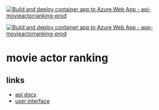 [![Build and deploy container app to Azure Web App - api-movieactorranking-prod](https://github.com/InformationRetrieval-Organization/MovieActorRankingSystem/actions/workflows/main_api-movieactorranking-prod.yml/badge.svg)](https://github.com/InformationRetrieval-Organization/MovieActorRankingSystem/actions/workflows/main_api-movieactorranking-prod.yml)

[![Build and deploy container app to Azure Web App - app-movieactorranking-prod](https://github.com/InformationRetrieval-Organization/MovieActorRankingUI/actions/workflows/main_app-movieactorranking-prod.yml/badge.svg)](https://github.com/InformationRetrieval-Organization/MovieActorRankingUI/actions/workflows/main_app-movieactorranking-prod.yml)

# movie actor ranking

## links

- [api docs](https://api-movieactorranking-prod.azurewebsites.net/docs)
- [user interface](https://app-movieactorranking-prod.azurewebsites.net)

